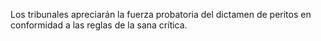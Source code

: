 Los tribunales apreciarán la fuerza probatoria del dictamen de peritos en conformidad a las reglas de la sana crítica.